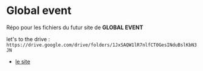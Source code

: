 # Global event 

Répo pour les fichiers du futur site de __GLOBAL EVENT__ 

let's to the drive : ``https://drive.google.com/drive/folders/1JxSAQW1lR7nlfCT0GesINduBslKbN3JN``

*    [le site](./file)